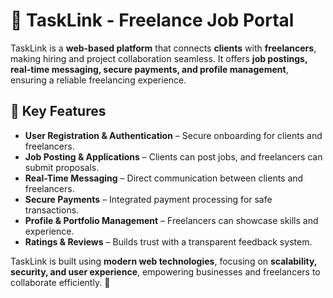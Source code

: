 # 🌟 TaskLink - Freelance Job Portal  

TaskLink is a **web-based platform** that connects **clients** with **freelancers**, making hiring and project collaboration seamless. It offers **job postings, real-time messaging, secure payments, and profile management**, ensuring a reliable freelancing experience.  

## 🔹 Key Features  
- **User Registration & Authentication** – Secure onboarding for clients and freelancers.  
- **Job Posting & Applications** – Clients can post jobs, and freelancers can submit proposals.  
- **Real-Time Messaging** – Direct communication between clients and freelancers.  
- **Secure Payments** – Integrated payment processing for safe transactions.  
- **Profile & Portfolio Management** – Freelancers can showcase skills and experience.  
- **Ratings & Reviews** – Builds trust with a transparent feedback system.  

TaskLink is built using **modern web technologies**, focusing on **scalability, security, and user experience**, empowering businesses and freelancers to collaborate efficiently. 🚀
